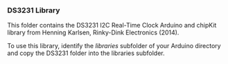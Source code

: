 ### DS3231 Library

This folder contains the DS3231 I2C Real-Time Clock Arduino and chipKit library from Henning Karlsen, Rinky-Dink Electronics (2014).

To use this library, identify the *libraries* subfolder of your Arduino directory and copy the DS3231 folder into the libraries subfolder.
